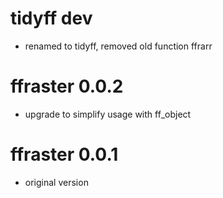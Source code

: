 # tidyff dev

* renamed to tidyff, removed old function ffrarr

# ffraster 0.0.2

* upgrade to simplify usage with ff_object


# ffraster 0.0.1

* original version



